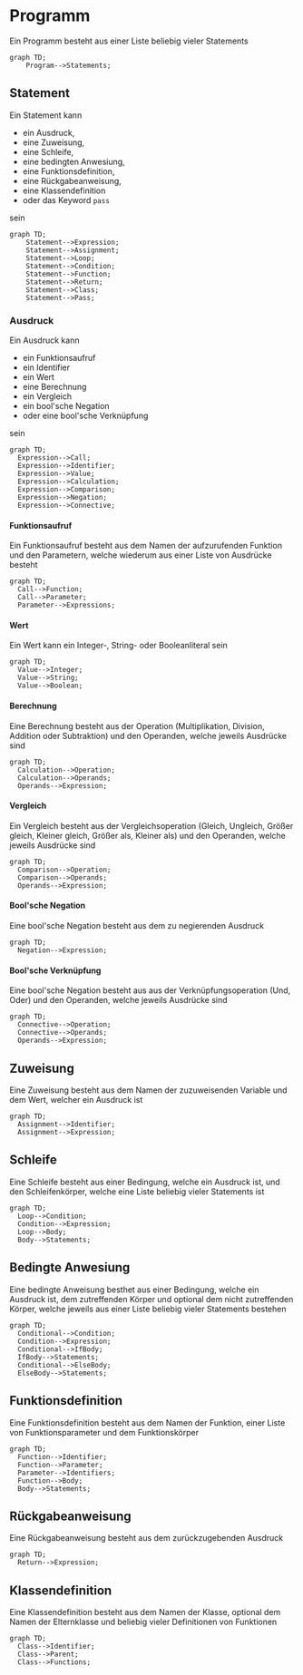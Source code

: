 # Programm
Ein Programm besteht aus einer Liste beliebig vieler Statements
```mermaid
graph TD;
    Program-->Statements;
```

## Statement
Ein Statement kann 
 * ein Ausdruck, 
 * eine Zuweisung, 
 * eine Schleife, 
 * eine bedingten Anwesiung, 
 * eine Funktionsdefinition, 
 * eine Rückgabeanweisung,
 * eine Klassendefinition
 * oder das Keyword `pass`  
 
sein
```mermaid
graph TD;
    Statement-->Expression;
    Statement-->Assignment;
    Statement-->Loop;
    Statement-->Condition;
    Statement-->Function;
    Statement-->Return;
    Statement-->Class;
    Statement-->Pass;
```

### Ausdruck
Ein Ausdruck kann
 * ein Funktionsaufruf
 * ein Identifier
 * ein Wert
 * eine Berechnung
 * ein Vergleich
 * ein bool'sche Negation
 * oder eine bool'sche Verknüpfung  
 
sein
```mermaid
graph TD;
  Expression-->Call;
  Expression-->Identifier;
  Expression-->Value;
  Expression-->Calculation;
  Expression-->Comparison;
  Expression-->Negation;
  Expression-->Connective;
```

#### Funktionsaufruf
Ein Funktionsaufruf besteht aus dem Namen der aufzurufenden Funktion und den Parametern, welche wiederum aus einer Liste von Ausdrücke besteht
```mermaid
graph TD;
  Call-->Function;
  Call-->Parameter;
  Parameter-->Expressions;
```

#### Wert
Ein Wert kann ein Integer-, String- oder Booleanliteral sein
```mermaid
graph TD;
  Value-->Integer;
  Value-->String;
  Value-->Boolean;
```

#### Berechnung
Eine Berechnung besteht aus der Operation (Multiplikation, Division, Addition oder Subtraktion) und den Operanden, welche jeweils Ausdrücke sind
```mermaid
graph TD;
  Calculation-->Operation;
  Calculation-->Operands;
  Operands-->Expression;
```

#### Vergleich
Ein Vergleich besteht aus der Vergleichsoperation (Gleich, Ungleich, Größer gleich, Kleiner gleich, Größer als, Kleiner als) und den Operanden, welche jeweils Ausdrücke sind
```mermaid
graph TD;
  Comparison-->Operation;
  Comparison-->Operands;
  Operands-->Expression;
```

#### Bool'sche Negation
Eine bool'sche Negation besteht aus dem zu negierenden Ausdruck
```mermaid
graph TD;
  Negation-->Expression;
```

#### Bool'sche Verknüpfung
Eine bool'sche Negation besteht aus aus der Verknüpfungsoperation (Und, Oder) und den Operanden, welche jeweils Ausdrücke sind
```mermaid
graph TD;
  Connective-->Operation;
  Connective-->Operands;
  Operands-->Expression;
```

## Zuweisung
Eine Zuweisung besteht aus dem Namen der zuzuweisenden Variable und dem Wert, welcher ein Ausdruck ist
```mermaid
graph TD;
  Assignment-->Identifier;
  Assignment-->Expression;
```

## Schleife
Eine Schleife besteht aus einer Bedingung, welche ein Ausdruck ist, und den Schleifenkörper, welche eine Liste beliebig vieler Statements ist
```mermaid
graph TD;
  Loop-->Condition;
  Condition-->Expression;
  Loop-->Body;
  Body-->Statements;
```

## Bedingte Anwesiung
Eine bedingte Anweisung besthet aus einer Bedingung, welche ein Ausdruck ist, dem zutreffenden Körper und optional dem nicht zutreffenden Körper, welche jeweils aus einer Liste beliebig vieler Statements bestehen
```mermaid
graph TD;
  Conditional-->Condition;
  Condition-->Expression;
  Conditional-->IfBody;
  IfBody-->Statements;
  Conditional-->ElseBody;
  ElseBody-->Statements;
```

## Funktionsdefinition
Eine Funktionsdefinition besteht aus dem Namen der Funktion, einer Liste von Funktionsparameter und dem Funktionskörper
```mermaid
graph TD;
  Function-->Identifier;
  Function-->Parameter;
  Parameter-->Identifiers;
  Function-->Body;
  Body-->Statements;
```

## Rückgabeanweisung
Eine Rückgabeanweisung besteht aus dem zurückzugebenden Ausdruck
```mermaid
graph TD;
  Return-->Expression;
```

## Klassendefinition
Eine Klassendefinition besteht aus dem Namen der Klasse, optional dem Namen der Elternklasse und beliebig vieler Definitionen von Funktionen
```mermaid
graph TD;
  Class-->Identifier;
  Class-->Parent;
  Class-->Functions;
```

